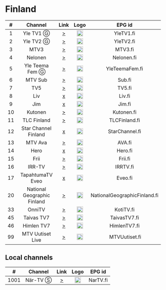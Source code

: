 <h1>Finland</h1>

| #   | Channel        | Link  | Logo | EPG id |
|:---:|:--------------:|:-----:|:----:|:------:|
| 1   | Yle TV1 Ⓖ | [>](https://yletv.akamaized.net/hls/live/622365/yletv1fin/index.m3u8) | <img height="20" src="https://i.imgur.com/6yXZwUL.png"/> | YleTV1.fi |
| 2   | Yle TV2 Ⓖ | [>](https://yletv.akamaized.net/hls/live/622366/yletv2fin/index.m3u8) | <img height="20" src="https://i.imgur.com/4xkc6PL.png"/> | YleTV2.fi |
| 3   | MTV3   | [>](https://live-fi.tvkaista.net/mtv3/live.m3u8) | <img height="20" src="https://i.imgur.com/kNbmc8n.png"/> | MTV3.fi |
| 4   | Nelonen   | [>](https://live-fi.tvkaista.net/nelonen/live.m3u8) | <img height="20" src="https://i.imgur.com/BFbCyfY.png"/> | Nelonen.fi |
| 5   | Yle Teema Fem Ⓖ | [>](https://yletv.akamaized.net/hls/live/622367/yletvteemafemfin/index.m3u8) | <img height="20" src="https://i.imgur.com/iDljufz.png"/> | YleTeemaFem.fi |
| 6   | MTV Sub  | [>](https://live-fi.tvkaista.net/sub/live.m3u8) | <img height="20" src="https://i.imgur.com/VRCuxQt.png"/> | Sub.fi |
| 7   | TV5  | [>](https://live-fi.tvkaista.net/tv5/live.m3u8) | <img height="20" src="https://i.imgur.com/MoukyGs.png"/> | TV5.fi |
| 8   | Liv  | [x]() | <img height="20" src="https://upload.wikimedia.org/wikipedia/commons/0/06/Liv_color_RGB.png"/> | Liv.fi |
| 9   | Jim  | [x]() | <img height="20" src="https://upload.wikimedia.org/wikipedia/commons/9/92/Jim_color_RGB.png"/> | Jim.fi |
| 10   | Kutonen   | [>](https://live-fi.tvkaista.net/kutonen/live.m3u8) | <img height="20" src="https://i.imgur.com/4giVyxb.png"/> | Kutonen.fi |
| 11   | TLC Finland | [>](https://live-fi.tvkaista.net/tlc/live.m3u8) | <img height="20" src="https://i.imgur.com/0d5hP3A.png"/> | TLCFinland.fi |
| 12   | Star Channel Finland | [x]() | <img height="20" src="https://upload.wikimedia.org/wikipedia/commons/thumb/8/89/Star_Channel_2020.svg/640px-Star_Channel_2020.svg.png"/> | StarChannel.fi |
| 13   | MTV Ava  | [>](https://live-fi.tvkaista.net/ava/live.m3u8) | <img height="20" src="https://i.imgur.com/rtyJVgB.png"/> | AVA.fi |
| 14   | Hero  | [x]() | <img height="20" src="https://upload.wikimedia.org/wikipedia/commons/b/bd/Hero_color_RGB.png"/> | Hero.fi |
| 15   | Frii   | [>](https://live-fi.tvkaista.net/frii/live.m3u8) | <img height="20" src="https://i.imgur.com/ljKoG9I.png"/> | Frii.fi |
| 16   | IRR-TV   | [>](https://irrtv.digitacdn.net/live/_definst_/irrtv/amlst:irrtv.amlst/playlist.m3u8?organizationId=229401409&suiteItemId=230439940) | <img height="20" src="https://upload.wikimedia.org/wikipedia/fi/9/93/IRR-TV-1.png"/> | IRRTV.fi |
| 17   | TapahtumaTV Eveo   | [x]() | <img height="20" src="https://i.imgur.com/sR8nA8w.png"/> | Eveo.fi |
| 20   | National Geographic Finland | [>](https://live-fi.tvkaista.net/national-geographic/live.m3u8) | <img height="20" src="https://upload.wikimedia.org/wikipedia/commons/thumb/f/fc/Natgeologo.svg/512px-Natgeologo.svg.png"/> | NationalGeographicFinland.fi |
| 33  | OnniTV | [>](https://kotitv.digitacdn.net/amlst:kotitv.amlst/playlist.m3u8?organizationId=83459409&suiteItemId=83459780) | <img height="20" src="https://i.imgur.com/HzILf2H.png"/> | KotiTV.fi |
| 45  | Taivas TV7 | [>](https://vod.tv7.fi/tv7-fi/_definst_/smil:tv7-fi.smil/playlist.m3u8) | <img height="20" src="https://i.imgur.com/a4iNVXA.png"/> | TaivasTV7.fi |
| 46  | Himlen TV7 | [>](https://vod.tv7.fi/tv7-se/_definst_/smil:tv7-se.smil/playlist.m3u8) | <img height="20" src="https://i.imgur.com/a4iNVXA.png"/> | HimlenTV7.fi |
| 99  | MTV Uutiset Live | [>](https://live.streaming.a2d.tv/asset/20025962.isml/.m3u8) | <img height="20" src="https://i.imgur.com/IyB6mIb.png"/> | MTVUutiset.fi |

<h2>Local channels</h2>

| #   | Channel        | Link  | Logo | EPG id |
|:---:|:--------------:|:-----:|:----:|:------:|
| 1001  | När-TV Ⓢ | [>](https://streaming.nartv.fi/live/ngrp:NAR_TV.stream_all/playlist.m3u8) | <img height="20" src="https://i.imgur.com/Ht5yePq.png"/> | NarTV.fi |
